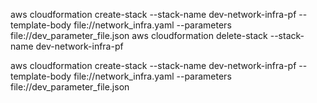 aws cloudformation create-stack --stack-name dev-network-infra-pf --template-body file://network_infra.yaml --parameters file://dev_parameter_file.json
aws cloudformation delete-stack \--stack-name dev-network-infra-pf

aws cloudformation create-stack --stack-name dev-network-infra-pf --template-body file://network_infra.yaml --parameters file://dev_parameter_file.json